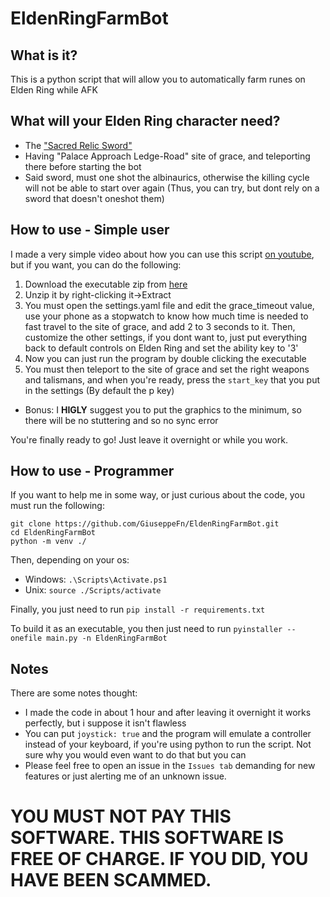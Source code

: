 # EldenRingFarmBot

## What is it?
This is a python script that will allow you to automatically farm runes on Elden Ring while AFK

## What will your Elden Ring character need?
* The ["Sacred Relic Sword"](https://eldenring.wiki.fextralife.com/Sacred+Relic+Sword)
* Having "Palace Approach Ledge-Road" site of grace, and teleporting there before starting the bot
* Said sword, must one shot the albinaurics, otherwise the killing cycle will not be able to start over again (Thus, you can try, but dont rely on a sword that doesn't oneshot them)

## How to use - Simple user
I made a very simple video about how you can use this script [on youtube](https://youtu.be/iAXInZx7Q4k), but if you want, you can do the following:
1. Download the executable zip from [here](https://github.com/GiuseppeFn/EldenRingFarmBot/releases/latest/download/EldenRingFarmBot.zip)
2. Unzip it by right-clicking it->Extract
2. You must open the settings.yaml file and edit the grace_timeout value, use your phone as a stopwatch to know how much time is needed to fast travel to the site of grace, and add 2 to 3 seconds to it. Then, customize the other settings, if you dont want to, just put everything back to default controls on Elden Ring and set the ability key to '3'
3. Now you can just run the program by double clicking the executable
4. You must then teleport to the site of grace and set the right weapons and talismans, and when you're ready, press the ```start_key``` that you put in the settings (By default the p key)
- Bonus: I **HIGLY** suggest you to put the graphics to the minimum, so there will be no stuttering and so no sync error

You're finally ready to go! Just leave it overnight or while you work.

## How to use - Programmer
If you want to help me in some way, or just curious about the code, you must run the following:
```
git clone https://github.com/GiuseppeFn/EldenRingFarmBot.git
cd EldenRingFarmBot
python -m venv ./
```
Then, depending on your os:
* Windows: ```.\Scripts\Activate.ps1```
* Unix: ```source ./Scripts/activate```

Finally, you just need to run ```pip install -r requirements.txt```

To build it as an executable, you then just need to run ```pyinstaller --onefile main.py -n EldenRingFarmBot```

## Notes
There are some notes thought:
* I made the code in about 1 hour and after leaving it overnight it works perfectly, but i suppose it isn't flawless
* You can put ```joystick: true``` and the program will emulate a controller instead of your keyboard, if you're using python to run the script. Not sure why you would even want to do that but you can
* Please feel free to open an issue in the ```Issues tab``` demanding for new features or just alerting me of an unknown issue.

# YOU MUST NOT PAY THIS SOFTWARE. THIS SOFTWARE IS FREE OF CHARGE. IF YOU DID, YOU HAVE BEEN SCAMMED.
